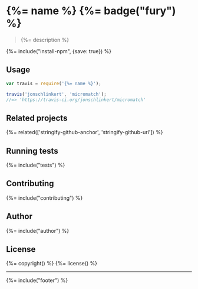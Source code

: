 # {%= name %} {%= badge("fury") %}

> {%= description %}

{%= include("install-npm", {save: true}) %}

## Usage

```js
var travis = require('{%= name %}');

travis('jonschlinkert', 'micromatch');
//=> 'https://travis-ci.org/jonschlinkert/micromatch'
```

## Related projects
{%= related(['stringify-github-anchor', 'stringify-github-url']) %}  

## Running tests
{%= include("tests") %}

## Contributing
{%= include("contributing") %}

## Author
{%= include("author") %}

## License
{%= copyright() %}
{%= license() %}

***

{%= include("footer") %}
